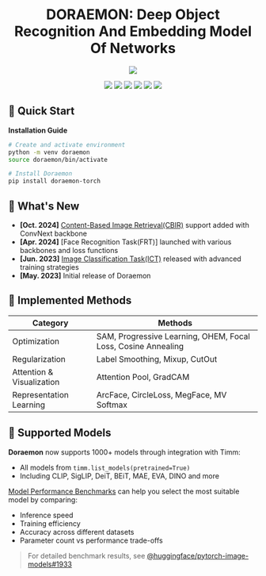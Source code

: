 # <div align="center">DORAEMON: Deep Object Recognition And Embedding Model Of Networks</div>

<p align="center">
<img src="./misc/doraemon.jpg">
</p>

<p align="center">
<img src="https://img.shields.io/badge/python-3.10-blue.svg">
<img src="https://img.shields.io/badge/pytorch-2.0+-orange.svg">
<img src="https://img.shields.io/badge/torchmetrics-0.11.4-green.svg">
<img src="https://img.shields.io/badge/timm-0.9.16-red.svg">
<img src="https://img.shields.io/badge/opencv-4.7.0-lightgrey.svg">
<a href="LICENSE"><img src="https://img.shields.io/badge/license-MIT-blue.svg"></a>
</p>

## 🚀 Quick Start

<summary><b>Installation Guide</b></summary>

```bash
# Create and activate environment
python -m venv doraemon
source doraemon/bin/activate

# Install Doraemon
pip install doraemon-torch
```

## 📢 What's New

- **[Oct. 2024]** [Content-Based Image Retrieval(CBIR)](doraemon/models/representation/README_CBIR.md) support added with ConvNext backbone
- **[Apr. 2024]** [Face Recognition Task(FRT)] launched with various backbones and loss functions
- **[Jun. 2023]** [Image Classification Task(ICT)](doraemon/models/classifier/README.md) released with advanced training strategies
- **[May. 2023]** Initial release of Doraemon

## 🎯 Implemented Methods

|Category | Methods |
|----------|---------|
| Optimization | SAM, Progressive Learning, OHEM, Focal Loss, Cosine Annealing |
| Regularization | Label Smoothing, Mixup, CutOut |
| Attention & Visualization | Attention Pool, GradCAM |
| Representation Learning | ArcFace, CircleLoss, MegFace, MV Softmax |

## 🔮 Supported Models
 
**Doraemon** now supports 1000+ models through integration with Timm:
 
- All models from `timm.list_models(pretrained=True)`
- Including CLIP, SigLIP, DeiT, BEiT, MAE, EVA, DINO and more

[Model Performance Benchmarks](https://github.com/huggingface/pytorch-image-models/tree/main/results) can help you select the most suitable model by comparing:
- Inference speed
- Training efficiency 
- Accuracy across different datasets
- Parameter count vs performance trade-offs

> For detailed benchmark results, see [@huggingface/pytorch-image-models#1933](https://github.com/huggingface/pytorch-image-models/issues/1933)
